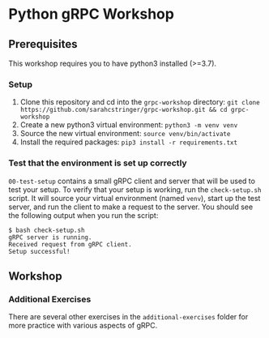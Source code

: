 # Python gRPC Workshop

## Prerequisites

This workshop requires you to have python3 installed (>=3.7).

### Setup

1. Clone this repository and cd into the `grpc-workshop` directory: `git clone https://github.com/sarahcstringer/grpc-workshop.git && cd grpc-workshop`
2. Create a new python3 virtual environment: `python3 -m venv venv`
3. Source the new virtual environment: `source venv/bin/activate`
4. Install the required packages: `pip3 install -r requirements.txt`

### Test that the environment is set up correctly

`00-test-setup` contains a small gRPC client and server that will be used to test your setup. To verify that your setup is working, run the `check-setup.sh` script. It will source your virtual environment (named `venv`), start up the test server, and run the client to make a request to the server. You should see the following output when you run the script:

```
$ bash check-setup.sh
gRPC server is running.
Received request from gRPC client.
Setup successful!
```

## Workshop

### Additional Exercises

There are several other exercises in the `additional-exercises` folder for more practice with various aspects of gRPC.
